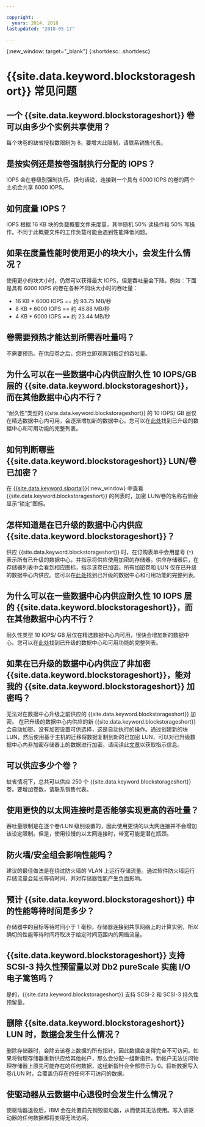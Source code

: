 ```yaml
---

copyright:
  years: 2014, 2018
lastupdated: "2018-05-17"

---
```

{:new_window: target="_blank"}
{:shortdesc: .shortdesc}

# {{site.data.keyword.blockstorageshort}} 常见问题

## 一个 {{site.data.keyword.blockstorageshort}} 卷可以由多少个实例共享使用？
每个块卷的缺省授权数限制为 8。要增大此限制，请联系销售代表。

## 是按实例还是按卷强制执行分配的 IOPS？
IOPS 会在卷级别强制执行。换句话说，连接到一个具有 6000 IOPS 的卷的两个主机会共享 6000 IOPS。

## 如何度量 IOPS？
IOPS 根据 16 KB 块的负载概要文件来度量，其中随机 50% 读操作和 50% 写操作。不同于此概要文件的工作负载可能会遇到性能降低问题。

## 如果在度量性能时使用更小的块大小，会发生什么情况？
使用更小的块大小时，仍然可以获得最大 IOPS，但是吞吐量会下降。例如：下面是具有 6000 IOPS 的卷在各种不同块大小时的吞吐量：

- 16 KB * 6000 IOPS == 约 93.75 MB/秒 
- 8 KB * 6000 IOPS == 约 46.88 MB/秒
- 4 KB * 6000 IOPS == 约 23.44 MB/秒

## 卷需要预热才能达到所需吞吐量吗？
不需要预热。在供应卷之后，您将立即观察到指定的吞吐量。

## 为什么可以在一些数据中心内供应耐久性 10 IOPS/GB 层的 {{site.data.keyword.blockstorageshort}}，而在其他数据中心内不行？
“耐久性”类型的 {{site.data.keyword.blockstorageshort}} 的 10 IOPS/ GB 层仅在精选数据中心内可用，会逐渐增加新的数据中心。您可以在[此处](new-ibm-block-and-file-storage-location-and-features.html)找到已升级的数据中心和可用功能的完整列表。

## 如何判断哪些 {{site.data.keyword.blockstorageshort}} LUN/卷已加密？
在 [{{site.data.keyword.slportal}}](https://control.softlayer.com/){:new_window} 中查看 {{site.data.keyword.blockstorageshort}} 的列表时，加密 LUN/卷的名称右侧会显示“锁定”图标。

## 怎样知道是在已升级的数据中心内供应 {{site.data.keyword.blockstorageshort}}？
供应 {{site.data.keyword.blockstorageshort}} 时，在订购表单中会用星号 (`*`) 表示所有已升级的数据中心，并指示将供应使用加密的存储器。供应存储器后，在存储器列表中会看到相应图标，指示该卷已加密。所有加密卷和 LUN 仅在已升级的数据中心内供应。您可以在[此处](new-ibm-block-and-file-storage-location-and-features.html)找到已升级的数据中心和可用功能的完整列表。

## 为什么可以在一些数据中心内供应耐久性 10 IOPS 层的 {{site.data.keyword.blockstorageshort}}，而在其他数据中心内不行？
耐久性类型 10 IOPS/ GB 层仅在精选数据中心内可用，很快会增加新的数据中心。您可以在[此处](new-ibm-block-and-file-storage-location-and-features.html)找到已升级的数据中心和可用功能的完整列表。

## 如果在已升级的数据中心内供应了非加密 {{site.data.keyword.blockstorageshort}}，能对我的 {{site.data.keyword.blockstorageshort}} 加密吗？

无法对在数据中心升级之前供应的 {{site.data.keyword.blockstorageshort}} 加密。
在已升级的数据中心内供应的新 {{site.data.keyword.blockstorageshort}} 会自动加密。没有加密设置可供选择，这是自动执行的操作。通过创建新的块 LUN，然后使用基于主机的迁移将数据复制到新的已加密 LUN，可以对已升级数据中心内非加密存储器上的数据进行加密。请阅读此[文章](migrate-block-storage-encrypted-block-storage.html)以获取指示信息。

## 可以供应多少个卷？

缺省情况下，总共可以供应 250 个 {{site.data.keyword.blockstorageshort}} 卷。要增加卷数，请联系销售代表。

## 使用更快的以太网连接时是否能够实现更高的吞吐量？

吞吐量限制是在逐个卷/LUN 级别设置的，因此使用更快的以太网连接并不会增加该设定限制。但是，使用较慢的以太网连接时，带宽可能是潜在瓶颈。

## 防火墙/安全组会影响性能吗？

建议的最佳做法是在绕过防火墙的 VLAN 上运行存储流量。通过软件防火墙运行存储流量会延长等待时间，并对存储器性能产生负面影响。

## 预计 {{site.data.keyword.blockstorageshort}} 中的性能等待时间是多少？   

存储器中的目标等待时间小于 1 毫秒。存储器连接到共享网络上的计算实例，所以确切的性能等待时间将取决于给定时间范围内的网络流量。

## {{site.data.keyword.blockstorageshort}} 支持 SCSI-3 持久性预留量以对 Db2 pureScale 实施 I/O 电子篱笆吗？

是的，{{site.data.keyword.blockstorageshort}} 支持 SCSI-2 和 SCSI-3 持久性预留量。

## 删除 {{site.data.keyword.blockstorageshort}} LUN 时，数据会发生什么情况？

删除存储器时，会除去该卷上数据的所有指针，因此数据会变得完全不可访问。如果将物理存储器重新供应给其他帐户，那么会分配一组新指针。新帐户无法访问物理存储器上原先可能存在的任何数据，这组新指针会全部显示为 0。将新数据写入卷/LUN 时，会覆盖仍存在的任何不可访问的数据。

## 使驱动器从云数据中心退役时会发生什么情况？

使驱动器退役后，IBM 会在处置前先销毁驱动器，从而使其无法使用。写入该驱动器的任何数据都将变得无法访问。
